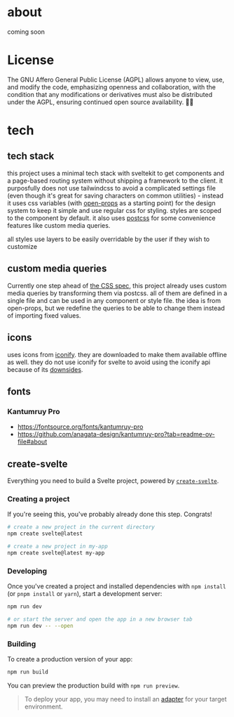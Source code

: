 # about

coming soon

# License

The GNU Affero General Public License (AGPL) allows anyone to view, use, and modify the code, emphasizing openness and collaboration, with the condition that any modifications or derivatives must also be distributed under the AGPL, ensuring continued open source availability. 🚀✨

# tech

## tech stack

this project uses a minimal tech stack with sveltekit to get components and a page-based routing system without shipping a framework to the client. it purposfully does not use tailwindcss to avoid a complicated settings file (even though it's great for saving characters on common utilities) - instead it uses css variables (with [open-props](https://open-props.style/) as a starting point) for the design system to keep it simple and use regular css for styling. styles are scoped to the component by default. it also uses [postcss](https://postcss.org/) for some convenience features like custom media queries.

all styles use layers to be easily overridable by the user if they wish to customize

## custom media queries

Currently one step ahead of [the CSS spec](https://drafts.csswg.org/mediaqueries-5/#at-ruledef-custom-media), this project already uses custom media queries by transforming them via postcss. all of them are defined in a single file and can be used in any component or style file. the idea is from open-props, but we redefine the queries to be able to change them instead of importing fixed values.

## icons

uses icons from [iconify](https://icon-sets.iconify.design/). they are downloaded to make them available offline as well. they do not use iconify for svelte to avoid using the iconify api because of its [downsides](https://iconify.design/docs/icons/icon-data).

## fonts

### Kantumruy Pro

- https://fontsource.org/fonts/kantumruy-pro
- https://github.com/anagata-design/kantumruy-pro?tab=readme-ov-file#about

## create-svelte

Everything you need to build a Svelte project, powered by [`create-svelte`](https://github.com/sveltejs/kit/tree/main/packages/create-svelte).

### Creating a project

If you're seeing this, you've probably already done this step. Congrats!

```bash
# create a new project in the current directory
npm create svelte@latest

# create a new project in my-app
npm create svelte@latest my-app
```

### Developing

Once you've created a project and installed dependencies with `npm install` (or `pnpm install` or `yarn`), start a development server:

```bash
npm run dev

# or start the server and open the app in a new browser tab
npm run dev -- --open
```

### Building

To create a production version of your app:

```bash
npm run build
```

You can preview the production build with `npm run preview`.

> To deploy your app, you may need to install an [adapter](https://kit.svelte.dev/docs/adapters) for your target environment.
